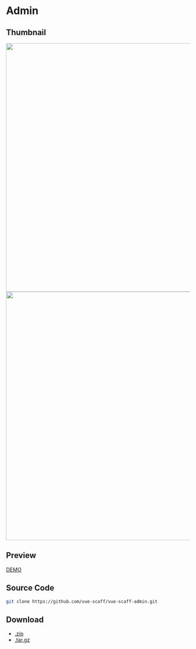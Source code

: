 # Admin

## Thumbnail

<img src="http://oss.joenix.com/vue-scaff/admin-login.jpg" width="680" />
<img src="http://oss.joenix.com/vue-scaff/admin-dashboard.jpg" width="680" />

## Preview

[DEMO](http://vue-scaff-admin.joenix.com/)

## Source Code

```sh
git clone https://github.com/vue-scaff/vue-scaff-admin.git
```

## Download

- [.zip](https://github.com/vue-scaff/vue-scaff-admin/archive/vue-scaff-admin-v1.0.zip)
- [.tar.gz](https://github.com/vue-scaff/vue-scaff-admin/archive/vue-scaff-admin-v1.0.tar.gz)
